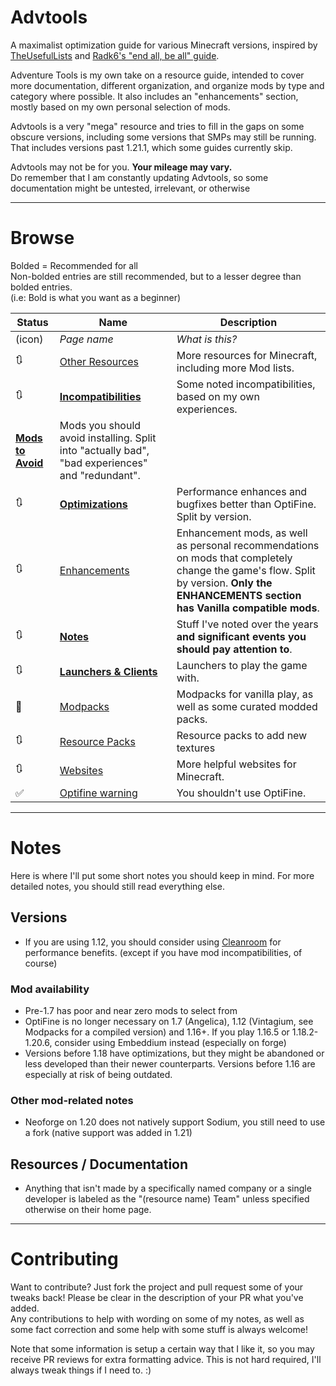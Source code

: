 # Advtools
A maximalist optimization guide for various Minecraft versions, inspired by [TheUsefulLists](https://github.com/TheUsefulLists/UsefulMods) and [Radk6's "end all, be all" guide](https://github.com/Radk6/MC-Optimization-Gu).

Adventure Tools is my own take on a resource guide, intended to cover more documentation, different organization, and organize mods by type and category where possible. It also includes an "enhancements" section, mostly based on my own personal selection of mods.  

Advtools is a very "mega" resource and tries to fill in the gaps on some obscure versions, including some versions that SMPs may still be running. That includes versions past 1.21.1, which some guides currently skip.

Advtools may not be for you. **Your mileage may vary.**  
Do remember that I am constantly updating Advtools, so some documentation might be untested, irrelevant, or otherwise

***

# Browse
Bolded = Recommended for all  
Non-bolded entries are still recommended, but to a lesser degree than bolded entries.  
(i.e: Bold is what you want as a beginner)

| Status | Name | Description |
| --- | --- | --- |
| (icon) | *Page name* | *What is this?* |
| 🔃 | [Other Resources](nonspecific/lists.md) | More resources for Minecraft, including more Mod lists. |
| 🔃 | [**Incompatibilities**](documentation/incompatibilities.md) | Some noted incompatibilities, based on my own experiences. |
| [**Mods to Avoid**](documentation/avoid.md) | Mods you should avoid installing. Split into "actually bad", "bad experiences" and "redundant". |
| 🔃 | [**Optimizations**](optimization) | Performance enhances and bugfixes better than OptiFine. Split by version. |
| 🔃 | [Enhancements](recommendations) | Enhancement mods, as well as personal recommendations on mods that completely change the game's flow. Split by version. **Only the ENHANCEMENTS section has Vanilla compatible mods**. |
| 🔃 | [**Notes**](documentation/personal) | Stuff I've noted over the years **and significant events you should pay attention to**. |
| 🔃 | [**Launchers & Clients**](nonspecific/launchers.md) | Launchers to play the game with. |
| 🚧 | [Modpacks](nonspecific/modpacks.md) | Modpacks for vanilla play, as well as some curated modded packs. |
| 🔃 | [Resource Packs](nonspecific/resources.md) | Resource packs to add new textures |
| 🔃 | [Websites](nonspecific/sites.md) | More helpful websites for Minecraft. |
| ✅ | [Optifine warning](documentation/optifine.md) | You shouldn't use OptiFine. |

***

# Notes
Here is where I'll put some short notes you should keep in mind. For more detailed notes, you should still read everything else.

## Versions
- If you are using 1.12, you should consider using [Cleanroom](https://www.curseforge.com/minecraft/mc-mods/cleanroom-relauncher) for performance benefits. (except if you have mod incompatibilities, of course)


### Mod availability
- Pre-1.7 has poor and near zero mods to select from
- OptiFine is no longer necessary on 1.7 (Angelica), 1.12 (Vintagium, see Modpacks for a compiled version) and 1.16+. If you play 1.16.5 or 1.18.2-1.20.6, consider using Embeddium instead (especially on forge)
- Versions before 1.18 have optimizations, but they might be abandoned or less developed than their newer counterparts. Versions before 1.16 are especially at risk of being outdated.

### Other mod-related notes
- Neoforge on 1.20 does not natively support Sodium, you still need to use a fork (native support was added in 1.21)

## Resources / Documentation
- Anything that isn't made by a specifically named company or a single developer is labeled as the "(resource name) Team" unless specified otherwise on their home page.

***

# Contributing
Want to contribute? Just fork the project and pull request some of your tweaks back! Please be clear in the description of your PR what you've added.  
Any contributions to help with wording on some of my notes, as well as some fact correction and some help with some stuff is always welcome!

Note that some information is setup a certain way that I like it, so you may receive PR reviews for extra formatting advice. This is not hard required, I'll always tweak things if I need to. :)
